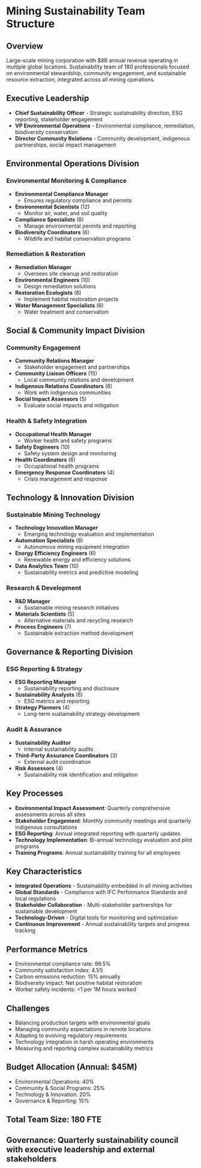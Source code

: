 # Mining Sustainability Team Structure

## Overview
Large-scale mining corporation with $8B annual revenue operating in multiple global locations. Sustainability team of 180 professionals focused on environmental stewardship, community engagement, and sustainable resource extraction, integrated across all mining operations.

## Executive Leadership
- **Chief Sustainability Officer** - Strategic sustainability direction, ESG reporting, stakeholder engagement
- **VP Environmental Operations** - Environmental compliance, remediation, biodiversity conservation
- **Director Community Relations** - Community development, indigenous partnerships, social impact management

## Environmental Operations Division

### Environmental Monitoring & Compliance
- **Environmental Compliance Manager**
  - Ensures regulatory compliance and permits
- **Environmental Scientists** (12)
  - Monitor air, water, and soil quality
- **Compliance Specialists** (8)
  - Manage environmental permits and reporting
- **Biodiversity Coordinators** (6)
  - Wildlife and habitat conservation programs

### Remediation & Restoration
- **Remediation Manager**
  - Oversees site cleanup and restoration
- **Environmental Engineers** (10)
  - Design remediation solutions
- **Restoration Ecologists** (8)
  - Implement habitat restoration projects
- **Water Management Specialists** (6)
  - Water treatment and conservation

## Social & Community Impact Division

### Community Engagement
- **Community Relations Manager**
  - Stakeholder engagement and partnerships
- **Community Liaison Officers** (15)
  - Local community relations and development
- **Indigenous Relations Coordinators** (8)
  - Work with indigenous communities
- **Social Impact Assessors** (5)
  - Evaluate social impacts and mitigation

### Health & Safety Integration
- **Occupational Health Manager**
  - Worker health and safety programs
- **Safety Engineers** (10)
  - Safety system design and monitoring
- **Health Coordinators** (6)
  - Occupational health programs
- **Emergency Response Coordinators** (4)
  - Crisis management and response

## Technology & Innovation Division

### Sustainable Mining Technology
- **Technology Innovation Manager**
  - Emerging technology evaluation and implementation
- **Automation Specialists** (8)
  - Autonomous mining equipment integration
- **Energy Efficiency Engineers** (6)
  - Renewable energy and efficiency solutions
- **Data Analytics Team** (10)
  - Sustainability metrics and predictive modeling

### Research & Development
- **R&D Manager**
  - Sustainable mining research initiatives
- **Materials Scientists** (5)
  - Alternative materials and recycling research
- **Process Engineers** (7)
  - Sustainable extraction method development

## Governance & Reporting Division

### ESG Reporting & Strategy
- **ESG Reporting Manager**
  - Sustainability reporting and disclosure
- **Sustainability Analysts** (6)
  - ESG metrics and reporting
- **Strategy Planners** (4)
  - Long-term sustainability strategy development

### Audit & Assurance
- **Sustainability Auditor**
  - Internal sustainability audits
- **Third-Party Assurance Coordinators** (3)
  - External audit coordination
- **Risk Assessors** (4)
  - Sustainability risk identification and mitigation

## Key Processes
- **Environmental Impact Assessment**: Quarterly comprehensive assessments across all sites
- **Stakeholder Engagement**: Monthly community meetings and quarterly indigenous consultations
- **ESG Reporting**: Annual integrated reporting with quarterly updates
- **Technology Implementation**: Bi-annual technology evaluation and pilot programs
- **Training Programs**: Annual sustainability training for all employees

## Key Characteristics
- **Integrated Operations** - Sustainability embedded in all mining activities
- **Global Standards** - Compliance with IFC Performance Standards and local regulations
- **Stakeholder Collaboration** - Multi-stakeholder partnerships for sustainable development
- **Technology-Driven** - Digital tools for monitoring and optimization
- **Continuous Improvement** - Annual sustainability targets and progress tracking

## Performance Metrics
- Environmental compliance rate: 99.5%
- Community satisfaction index: 4.1/5
- Carbon emissions reduction: 15% annually
- Biodiversity impact: Net positive habitat restoration
- Worker safety incidents: <1 per 1M hours worked

## Challenges
- Balancing production targets with environmental goals
- Managing community expectations in remote locations
- Adapting to evolving regulatory requirements
- Technology integration in harsh operating environments
- Measuring and reporting complex sustainability metrics

## Budget Allocation (Annual: $45M)
- Environmental Operations: 40%
- Community & Social Programs: 25%
- Technology & Innovation: 20%
- Governance & Reporting: 15%

## Total Team Size: 180 FTE
## Governance: Quarterly sustainability council with executive leadership and external stakeholders